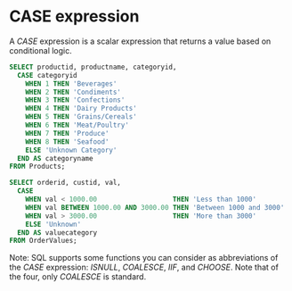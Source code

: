 # CASE expression

A *CASE* expression is a scalar expression that returns a value based on conditional logic. 

```sql
SELECT productid, productname, categoryid,
  CASE categoryid
    WHEN 1 THEN 'Beverages'
    WHEN 2 THEN 'Condiments'
    WHEN 3 THEN 'Confections'
    WHEN 4 THEN 'Dairy Products'
    WHEN 5 THEN 'Grains/Cereals'
    WHEN 6 THEN 'Meat/Poultry'
    WHEN 7 THEN 'Produce'
    WHEN 8 THEN 'Seafood'
    ELSE 'Unknown Category'
  END AS categoryname
FROM Products;
```

```sql
SELECT orderid, custid, val,
  CASE
    WHEN val < 1000.00                   THEN 'Less than 1000'
    WHEN val BETWEEN 1000.00 AND 3000.00 THEN 'Between 1000 and 3000'
    WHEN val > 3000.00                   THEN 'More than 3000'
    ELSE 'Unknown'
  END AS valuecategory
FROM OrderValues;
```

Note: SQL supports some functions you can consider as abbreviations of the *CASE* expression: *ISNULL*, *COALESCE*, *IIF*, and *CHOOSE*. Note that of the four, only *COALESCE* is standard.
